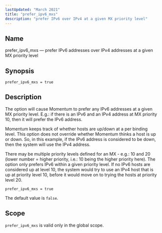 ```yaml
---
lastUpdated: "March 2021"
title: "prefer_ipv6_mxs"
description: "prefer IPv6 over IPv4 at a given MX priority level"
---
```


<a name="conf.ref.prefer_ipv6_mxs"></a>
## Name

prefer_ipv6_mxs — prefer IPv6 addresses over IPv4 addresses at a given MX priority level

## Synopsis

`prefer_ipv6_mxs = true`

## Description

The option will cause Momentum to prefer any IPv6 addresses at a given MX priority level. E.g.: if there is an IPv6 and an IPv4 address at MX priority 10, then it will prefer the IPv6 address.

Momentum keeps track of whether hosts are up/down at a per binding level. This option does not override whether Momentum thinks a host is up or down. So, in this example, if the IPv6 address is considered to be down, then the system will use the IPv4 address.

There may be multiple priority levels defined for an MX - e.g.: 10 and 20 (lower number = higher priority, i.e.: 10 being the higher priority here). The option only prefers IPv6 within a given priority level. If no IPv6 hosts are considered up at level 10, the system would try to use an IPv4 host that is up at priority level 10, before it would move on to trying the hosts at priority level 20.

```
prefer_ipv6_mxs = true
```

The default value is `false`.

## Scope

`prefer_ipv6_mxs` is valid only in the global scope.
